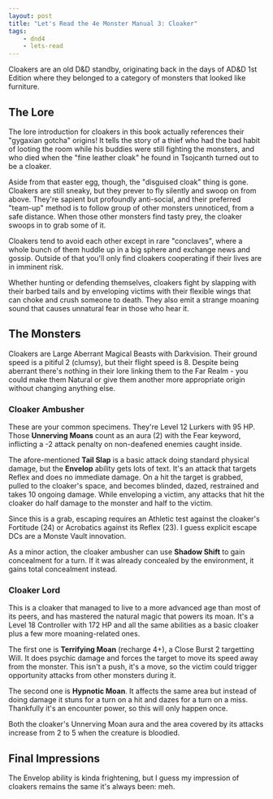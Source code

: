 ```yaml
---
layout: post
title: "Let's Read the 4e Monster Manual 3: Cloaker"
tags:
    - dnd4
    - lets-read
---
```


Cloakers are an old D&D standby, originating back in the days of AD&D 1st
Edition where they belonged to a category of monsters that looked like
furniture.

## The Lore

The lore introduction for cloakers in this book actually references their
"gygaxian gotcha" origins! It tells the story of a thief who had the bad habit
of looting the room while his buddies were still fighting the monsters, and who
died when the "fine leather cloak" he found in Tsojcanth turned out to be a
cloaker.

Aside from that easter egg, though, the "disguised cloak" thing is
gone. Cloakers are still sneaky, but they prever to fly silently and swoop on
from above. They're sapient but profoundly anti-social, and their preferred
"team-up" method is to follow group of other monsters unnoticed, from a safe
distance. When those other monsters find tasty prey, the cloaker swoops in to
grab some of it.

Cloakers tend to avoid each other except in rare "conclaves", where a whole
bunch of them huddle up in a big sphere and exchange news and gossip. Outside of
that you'll only find cloakers cooperating if their lives are in imminent risk.

Whether hunting or defending themselves, cloakers fight by slapping with their
barbed tails and by enveloping victims with their flexible wings that can choke
and crush someone to death. They also emit a strange moaning sound that causes
unnatural fear in those who hear it.

## The Monsters

Cloakers are Large Aberrant Magical Beasts with Darkvision. Their ground speed
is a pitiful 2 (clumsy), but their flight speed is 8. Despite being aberrant
there's nothing in their lore linking them to the Far Realm - you could make
them Natural or give them another more appropriate origin without changing
anything else.

### Cloaker Ambusher

These are your common specimens. They're Level 12 Lurkers with 95 HP. Those
**Unnerving Moans** count as an aura (2) with the Fear keyword, inflicting a -2
attack penalty on non-deafened enemies caught inside.

The afore-mentioned **Tail Slap** is a basic attack doing standard physical
damage, but the **Envelop** ability gets lots of text. It's an attack that
targets Reflex and does no immediate damage. On a hit the target is grabbed,
pulled to the cloaker's space, and becomes blinded, dazed, restrained and takes
10 ongoing damage. While enveloping a victim, any attacks that hit the cloaker
do half damage to the monster and half to the victim.

Since this is a grab, escaping requires an Athletic test against the cloaker's
Fortitude (24) or Acrobatics against its Reflex (23). I guess explicit escape
DCs are a Monste Vault innovation.

As a minor action, the cloaker ambusher can use **Shadow Shift** to gain
concealment for a turn. If it was already concealed by the environment, it gains
total concealment instead.

### Cloaker Lord

This is a cloaker that managed to live to a more advanced age than most of its
peers, and has mastered the natural magic that powers its moan. It's a Level 18
Controller with 172 HP and all the same abilities as a basic cloaker plus a few
more moaning-related ones.

The first one is **Terrifying Moan** (recharge 4+), a Close Burst 2 targetting
Will. It does psychic damage and forces the target to move its speed away from
the monster. This isn't a push, it's a move, so the victim could trigger
opportunity attacks from other monsters during it.

The second one is **Hypnotic Moan**. It affects the same area but instead of
doing damage it stuns for a turn on a hit and dazes for a turn on a
miss. Thankfully it's an encounter power, so this will only happen once.

Both the cloaker's Unnerving Moan aura and the area covered by its attacks
increase from 2 to 5 when the creature is bloodied.

## Final Impressions

The Envelop ability is kinda frightening, but I guess my impression of cloakers
remains the same it's always been: meh.
